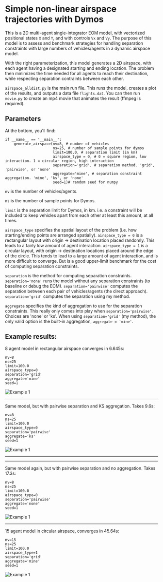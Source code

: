
Simple non-linear airspace trajectories with Dymos
===================================================

This is a 2D multi-agent single-integrator EOM model, with vectorized positional states `X` and `Y`, and with controls `Vx` and `Vy`. The purpose of this model is to assess and benchmark strategies for handling separation constraints with large numbers of vehicles/agents in a dynamic airspace model.

With the right parameterization, this model generates a 2D airspace, with each agent having a designated starting and ending location. The problem then minimizes the time needed for all agents to reach their destination, while respecting separation contraints between each other.

`airspace_alldist.py` is the main run file. This runs the model, creates a plot of the results, and outputs a data file `flights.dat`. You can then run `movie.py` to create an mp4 movie that animates the result (ffmpeg is required).

Parameters
-------------

At the bottom, you'll find:

```
if __name__ == '__main__':
    generate_airspace(nv=8, # number of vehicles
                      ns=25, # number of sample points for dymos
                      limit=100.0, # separation limit (in km)
                      airspace_type = 0, # 0 = square region, low interaction. 1 = circular region, high interaction
                      separation='grid', # separation method. 'grid', 'pairwise', or 'none'
                      aggregate='mine', # separation constraint aggregation. 'mine', 'ks', or 'none'
                      seed=1)# random seed for numpy
```

`nv` is the number of vehicles/agents.

`ns` is the number of sample points for Dymos.

`limit` is the separation limit for Dymos, in km. i.e. a constraint will be included to keep vehicles apart from each other at least this amount, at all times.

`airspace_type` specifies the spatial layout of the problem (i.e. how starting/ending points are arranged spatially). `airspace_type = 0` is a rectangular layout with origin -> destination location placed randomly. This leads to a fairly low amount of agent interaction.
`airspace_type = 1` is a circular layout, with origin -> destination locations placed around the edge of the circle. This tends to lead to a large amount of agent interaction, and is more difficult to converge. But is a good upper-limit benchmark for the cost of computing separation constraints.

`separation` is the method for computing separation constraints. `separation='none'` runs the model without any separation constraints (to baseline or debug the EOM). `separation='pairwise'` computes the separation between each pair of vehicles/agents (the direct approach). `separation='grid'` computes the separation using my method.

`aggregate` specifies the kind of aggregation to use for the separation constraints. 
This really only comes into play when `separation='pairwise'`. Choices are 'none' or 'ks'.
When using `separation='grid'` (my method), the only valid option is the built-in aggregation, 
`aggregate = 'mine'`.

Example results:
-----------------
8 agent model in rectangular airspace converges in 6.645s:

```
nv=8
ns=25
limit=100.0 
airspace_type=0 
separation='grid'
aggregate='mine'
seed=1
```

![Example 1](results/example1.png)

--------------

Same model, but with pairwise separation and KS aggregation. Takes 9.6s:

```
nv=8
ns=25
limit=100.0 
airspace_type=0 
separation='pairwise'
aggregate='ks'
seed=1
```

![Example 1](results/example1_ks.png)

--------------

--------------
Same model again, but with pairwise separation and no aggregation. Takes 17.3s:

```
nv=8
ns=25
limit=100.0 
airspace_type=0 
separation='pairwise'
aggregate='none'
seed=1
```

![Example 1](results/example1_pw.png)



--------------

15 agent model in circular airspace, converges in 45.64s:

```
nv=15
ns=25
limit=100.0 
airspace_type=1 
separation='grid'
aggregate='mine'
seed=1
```

![Example 1](results/example2.png)
